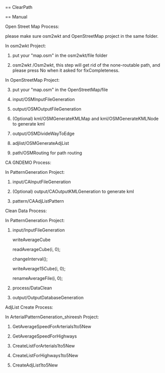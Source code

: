 == ClearPath

== Manual

Open Street Map Process:

please make sure osm2wkt and OpenStreetMap project in the same folder.

In osm2wkt Project:

1) put your "map.osm" in the osm2wkt/file folder

2) osm2wkt /Osm2wkt, this step will get rid of the none-routable path, and please press No when it asked for fixCompleteness.

In OpenStreetMap Project:

3) put your "map.osm" in the OpenStreetMap/file

4) input/OSMInputFileGeneration

5) output/OSMOutputFileGeneration

6) (Optional) kml/OSMGenerateKMLMap and kml/OSMGenerateKMLNode to generate kml

7) output/OSMDivideWayToEdge

8) adjlist/OSMGenerateAdjList

9) path/OSMRouting for path routing


CA GNDEMO Process:

In PatternGeneration Project:

1) input/CAInputFileGeneration

2) (Optional) output/CAOutputKMLGeneration to generate kml

3) pattern/CAAdjListPattern


Clean Data Process:

In PatternGeneration Project:

1) input/InputFileGeneration

     writeAverageCube
     
     readAverageCube(i, 0);
     
     changeInterval();
     
     writeAverage15Cube(i, 0);
     
     renameAverageFile(i, 0);
     
2) process/DataClean

3) output/OutputDatabaseGeneration


AdjList Create Process:

In ArterialPatternGeneration_shireesh Project:

1) GetAverageSpeedForArterials1to5New

2) GetAverageSpeedForHighways

3) CreateListForArterials1to5New

4) CreateListForHighways1to5New

5) CreateAdjList1to5New
